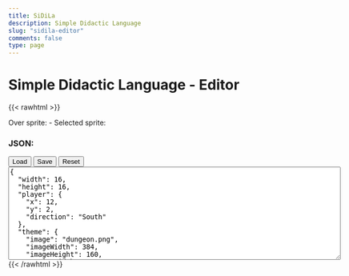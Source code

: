 ```yaml
---
title: SiDiLa
description: Simple Didactic Language
slug: "sidila-editor"
comments: false
type: page
---
```


# Simple Didactic Language - Editor

{{< rawhtml >}}
<div id="container">
  <div>Over sprite: <span id="hoverSprite"></span> - Selected sprite: <span id="selectedSprite"></span></div>
  <canvas id="paletteCanvas" class="paletteCanvas" width="384" height="160"></canvas>
  <canvas id="editorCanvas" class="editorCanvas" width="256" height="256"></canvas>
</div>
<div id="message" class="message"></div>
<h3>JSON:</h3>
<div>
  <button id="load" class="sidila-button">Load</button>
  <button id="save" class="sidila-button">Save</button>
  <button id="reset" class="sidila-button">Reset</button>
</div>
<textarea id="code" class="source-code" cols="80" rows="12">
{
  "width": 16,
  "height": 16,
  "player": {
    "x": 12,
    "y": 2,
    "direction": "South"
  },
  "theme": {
    "image": "dungeon.png",
    "imageWidth": 384,
    "imageHeight": 160,
    "spriteWidth": 16,
    "spriteHeight": 16,
    "background": "#91b09a",
    "sprite": {
      "north": 189,
      "east": 189,
      "south": 189,
      "west": 189,
      "dead": 165
    }
  },
  "logic": {
    "1": "Sphinx",
    "2": "Zombie",
    "54": "Space",
    "172": "Exit",
    "173": "Exit",
    "174": "Exit",
    "175": "Exit",
    "211": "Space"
  },
  "space": 54,
  "map": [
    [
      5,
      6,
      6,
      6,
      6,
      104,
      6,
      6,
      6,
      6,
      6,
      192,
      193,
      194,
      6,
      7
    ],
    [
      29,
      30,
      30,
      147,
      30,
      128,
      30,
      30,
      168,
      30,
      30,
      216,
      217,
      218,
      30,
      31
    ],
    [
      53,
      54,
      54,
      54,
      54,
      54,
      54,
      54,
      54,
      54,
      54,
      54,
      54,
      54,
      54,
      55
    ],
    [
      102,
      54,
      54,
      54,
      54,
      54,
      54,
      54,
      209,
      210,
      54,
      54,
      211,
      54,
      54,
      75
    ],
    [
      76,
      54,
      54,
      54,
      54,
      54,
      54,
      54,
      233,
      234,
      54,
      54,
      54,
      54,
      54,
      99
    ],
    [
      100,
      54,
      54,
      54,
      54,
      54,
      54,
      54,
      54,
      54,
      54,
      54,
      54,
      54,
      54,
      55
    ],
    [
      53,
      54,
      54,
      54,
      54,
      54,
      54,
      54,
      54,
      54,
      54,
      54,
      54,
      54,
      54,
      55
    ],
    [
      53,
      54,
      54,
      54,
      54,
      54,
      54,
      54,
      54,
      54,
      54,
      54,
      54,
      54,
      54,
      55
    ],
    [
      102,
      54,
      54,
      54,
      54,
      54,
      54,
      54,
      54,
      54,
      8,
      78,
      78,
      127,
      78,
      4
    ],
    [
      53,
      54,
      54,
      54,
      54,
      54,
      54,
      54,
      54,
      182,
      99,
      25,
      25,
      25,
      25,
      25
    ],
    [
      76,
      54,
      54,
      54,
      54,
      54,
      54,
      54,
      182,
      182,
      55,
      25,
      25,
      25,
      25,
      25
    ],
    [
      100,
      54,
      54,
      54,
      54,
      54,
      54,
      54,
      54,
      54,
      56,
      6,
      6,
      6,
      6,
      7
    ],
    [
      53,
      54,
      54,
      54,
      54,
      54,
      54,
      54,
      54,
      54,
      80,
      171,
      30,
      174,
      30,
      31
    ],
    [
      53,
      54,
      54,
      54,
      54,
      54,
      54,
      158,
      54,
      54,
      54,
      54,
      54,
      54,
      54,
      55
    ],
    [
      53,
      54,
      54,
      54,
      54,
      54,
      54,
      54,
      54,
      54,
      54,
      54,
      54,
      54,
      54,
      55
    ],
    [
      77,
      78,
      78,
      78,
      127,
      78,
      78,
      78,
      78,
      78,
      127,
      78,
      78,
      78,
      78,
      79
    ]
  ]
}
</textarea>
<script type="text/javascript" src="/sidila/peg.js"></script>
<script type="text/javascript" src="/sidila/sidila-editor.js"></script>
{{< /rawhtml >}}